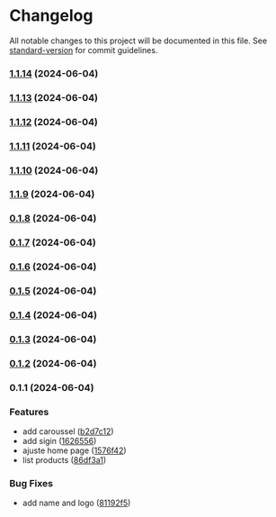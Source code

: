 # Changelog

All notable changes to this project will be documented in this file. See [standard-version](https://github.com/conventional-changelog/standard-version) for commit guidelines.

### [1.1.14](https://github.com/BrunKsp/front-end-veggielink/compare/v1.1.13...v1.1.14) (2024-06-04)

### [1.1.13](https://github.com/BrunKsp/front-end-veggielink/compare/v1.1.12...v1.1.13) (2024-06-04)

### [1.1.12](https://github.com/BrunKsp/front-end-veggielink/compare/v1.1.11...v1.1.12) (2024-06-04)

### [1.1.11](https://github.com/BrunKsp/front-end-veggielink/compare/v1.1.10...v1.1.11) (2024-06-04)

### [1.1.10](https://github.com/BrunKsp/front-end-veggielink/compare/v1.1.9...v1.1.10) (2024-06-04)

### [1.1.9](https://github.com/BrunKsp/front-end-veggielink/compare/v0.1.8...v1.1.9) (2024-06-04)

### [0.1.8](https://github.com/BrunKsp/front-end-veggielink/compare/v0.1.7...v0.1.8) (2024-06-04)

### [0.1.7](https://github.com/BrunKsp/front-end-veggielink/compare/v0.1.6...v0.1.7) (2024-06-04)

### [0.1.6](https://github.com/BrunKsp/front-end-veggielink/compare/v0.1.5...v0.1.6) (2024-06-04)

### [0.1.5](https://github.com/BrunKsp/front-end-veggielink/compare/v0.1.4...v0.1.5) (2024-06-04)

### [0.1.4](https://github.com/BrunKsp/front-end-veggielink/compare/v0.1.3...v0.1.4) (2024-06-04)

### [0.1.3](https://github.com/BrunKsp/front-end-veggielink/compare/v0.1.2...v0.1.3) (2024-06-04)

### [0.1.2](https://github.com/BrunKsp/front-end-veggielink/compare/v0.1.1...v0.1.2) (2024-06-04)

### 0.1.1 (2024-06-04)


### Features

* add caroussel ([b2d7c12](https://github.com/BrunKsp/front-end-veggielink/commit/b2d7c127c0081029f2ca5ffabeb1406fe9de2740))
* add sigin ([1626556](https://github.com/BrunKsp/front-end-veggielink/commit/16265567d0d810c0d6e0cd778171fbddc427c903))
* ajuste home page ([1576f42](https://github.com/BrunKsp/front-end-veggielink/commit/1576f4227843d559c5b57bea4014d0dc4ae6e6f5))
* list products ([86df3a1](https://github.com/BrunKsp/front-end-veggielink/commit/86df3a14af40ce918adc71820c26ebdcdc6415a6))


### Bug Fixes

* add name and logo ([81192f5](https://github.com/BrunKsp/front-end-veggielink/commit/81192f518c46b400bdd0da68b396a3b0c9bd3c3c))
